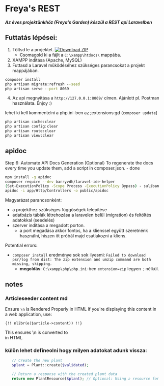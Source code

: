 # Freya's REST

***Az éves projektünkhöz (Freya's Garden) készül a REST api Laravelben***

  
## Futtatás lépései:
1. Töltsd le a projektet. 
 <a href= "https://github.com/cerberus2477/freya-rest-kola/archive/refs/heads/master.zip"><img src="http://img.shields.io/badge/Download_ZIP_green?style=for-the-badge" alt="Download ZIP"></a>
    - Csomagold ki a fájlt a `C:\xampp\htdocs\` mappába.
2. XAMPP indítása (Apache, MySQL)
3. Futtasd a Laravel működéséhez szükséges parancsokat a projekt mappájában.
```cmd
composer install
php artisan migrate:refresh --seed
php artisan serve --port 8069
```
4. Az api megnyitása a `http://127.0.0.1:8069/` címen.  Ajánlott pl. Postman használata. Enjoy :)

lehet ki kell kommentelni a php.ini-ben az ;extensions:gd
(`composer update`)
```bash
php artisan cache:clear
php artisan config:clear
php artisan route:clear
php artisan view:clear
```

## apidoc
Step 6: Automate API Docs Generation (Optional)
To regenerate the docs every time you update them, add a script in composer.json. - done

```bash
npm install -g apidoc
composer require --dev barryvdh/laravel-ide-helper
(Set-ExecutionPolicy -Scope Process -ExecutionPolicy Bypass) - suliban ha nincs jogod
apidoc -i app/Http/Controllers -o public/apidoc

```

Magyarázat parancsonként:
- a projekthez szükséges függőségek telepítése
- adatbázis táblák létrehozása a laravelen belül (migration) és feltöltés adatokkal (seedelés)
- szerver indítása a megadott porton.
  	- a port megadása akkor fontos, ha a klienssel együtt szeretnénk használni, hiszen itt próbál majd csatlakozni a kliens.

Potential errors:
- `composer install` eredménye sok sok ilyesmi: `Failed to download psr/log from dist: The zip extension and unzip command are both missing, skipping.`
	- **megoldás**: `C:\xampp\php\php.ini`-ben `extension=zip` legyen `;` nélkül.




## notes
### Articleseeder content md
Ensure `\n` is Rendered Properly in HTML
If you're displaying this content in a web application, use:

```blade
{!! nl2br(e($article->content)) !!}
```
This ensures \n is converted to <br> in HTML.

### külön lehet defineolni hogy milyen adatokat adunk vissza:
 ```php 
    // Create the new plant
    $plant = Plant::create($validated);

    // Return a response with the created plant data
    return new PlantResource($plant); // Optional: Using a resource for transformation
```

